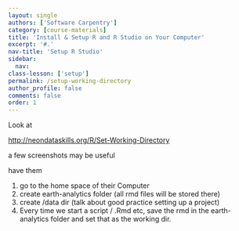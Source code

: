 ```yaml
---
layout: single
authors: ['Software Carpentry']
category: [course-materials]
title: 'Install & Setup R and R Studio on Your Computer'
excerpt: '#.'
nav-title: 'Setup R Studio'
sidebar:
  nav:
class-lesson: ['setup']
permalink: /setup-working-directory
author_profile: false
comments: false
order: 1
---
```



Look at

http://neondataskills.org/R/Set-Working-Directory

a few screenshots may be useful

have them

1. go to the home space of their Computer
2. create earth-analytics folder (all rmd files will be stored there)
3. create /data dir (talk about good practice setting up a project)
4. Every time we start a script / .Rmd etc, save the rmd in the earth-analytics folder
and set that as the working dir.
